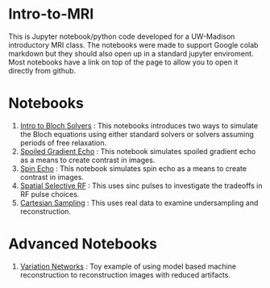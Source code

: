 # Intro-to-MRI
This is Jupyter notebook/python code developed for a UW-Madison introductory MRI class. The notebooks were made to support Google colab markdown but they should also open up in a standard jupyter enviroment. Most notebooks have a link on top of the page to allow you to open it directly from github. 

# Notebooks
1. [Intro to Bloch Solvers](NoteBooks/Intro_MRI_Bloch_Solvers.ipynb) : This notebooks introduces two ways to simulate the Bloch equations using either standard solvers or solvers assuming periods of free relaxation.
2. [Spoiled Gradient Echo](NoteBooks/Spoiled_Gradient_Echo.ipynb) : This notebook simulates spoiled gradient echo as a means to create contrast in images.
3. [Spin Echo](NoteBooks/Spin_Echo.ipynb) : This notebook simulates spin echo as a means to create contrast in images.
4. [Spatial Selective RF](NoteBooks/Selective_RF_Excitation.ipynb) : This uses sinc pulses to investigate the tradeoffs in RF pulse choices.
5. [Cartesian Sampling](NoteBooks/Simulated_Sampling.ipynb) : This uses real data to examine undersampling and reconstruction.

# Advanced Notebooks
1. [Variation Networks](AdvancedNotebooks/VarNetToyExample.ipynb) : Toy example of using model based machine reconstruction to reconstruction images with reduced artifacts. 


